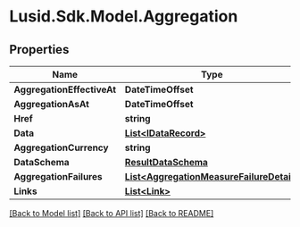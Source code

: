 # Lusid.Sdk.Model.Aggregation

## Properties

Name | Type | Description | Notes
------------ | ------------- | ------------- | -------------
**AggregationEffectiveAt** | **DateTimeOffset** |  | [optional] 
**AggregationAsAt** | **DateTimeOffset** |  | [optional] 
**Href** | **string** |  | [optional] 
**Data** | [**List&lt;IDataRecord&gt;**](IDataRecord.md) |  | [optional] 
**AggregationCurrency** | **string** |  | [optional] 
**DataSchema** | [**ResultDataSchema**](ResultDataSchema.md) |  | [optional] 
**AggregationFailures** | [**List&lt;AggregationMeasureFailureDetail&gt;**](AggregationMeasureFailureDetail.md) |  | [optional] 
**Links** | [**List&lt;Link&gt;**](Link.md) |  | [optional] 

[[Back to Model list]](../README.md#documentation-for-models) [[Back to API list]](../README.md#documentation-for-api-endpoints) [[Back to README]](../README.md)

